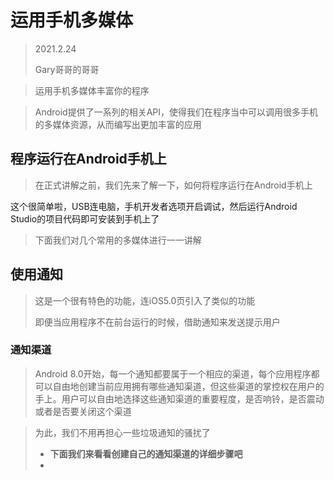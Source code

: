 # 运用手机多媒体

> 2021.2.24
>
> Gary哥哥的哥哥

> 运用手机多媒体丰富你的程序

> Android提供了一系列的相关API，使得我们在程序当中可以调用很多手机的多媒体资源，从而编写出更加丰富的应用

## 程序运行在Android手机上

> 在正式讲解之前，我们先来了解一下，如何将程序运行在Android手机上

这个很简单啦，USB连电脑，手机开发者选项开启调试，然后运行Android Studio的项目代码即可安装到手机上了

> 下面我们对几个常用的多媒体进行一一讲解

## 使用通知

> 这是一个很有特色的功能，连iOS5.0页引入了类似的功能
>
> 即便当应用程序不在前台运行的时候，借助通知来发送提示用户

### 通知渠道

> Android 8.0开始，每一个通知都要属于一个相应的渠道，每个应用程序都可以自由地创建当前应用拥有哪些通知渠道，但这些渠道的掌控权在用户的手上。用户可以自由地选择这些通知渠道的重要程度，是否响铃，是否震动或者是否要关闭这个渠道

> 为此，我们不用再担心一些垃圾通知的骚扰了
>
> * **下面我们来看看创建自己的通知渠道的详细步骤吧**
> * 